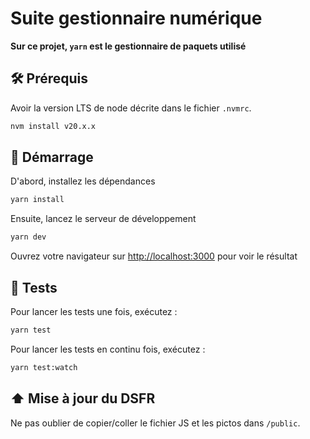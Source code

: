 # Suite gestionnaire numérique

**Sur ce projet, `yarn` est le gestionnaire de paquets utilisé**

## 🛠️ Prérequis

Avoir la version LTS de node décrite dans le fichier `.nvmrc`.

```bash
nvm install v20.x.x
```

## 🚀 Démarrage

D'abord, installez les dépendances

```bash
yarn install
```

Ensuite, lancez le serveur de développement

```bash
yarn dev
```

Ouvrez votre navigateur sur [http://localhost:3000](http://localhost:3000) pour voir le résultat

## 🧪 Tests

Pour lancer les tests une fois, exécutez :

```bash
yarn test
```

Pour lancer les tests en continu fois, exécutez :

```bash
yarn test:watch
```

## ⬆️ Mise à jour du DSFR

Ne pas oublier de copier/coller le fichier JS et les pictos dans `/public`.
